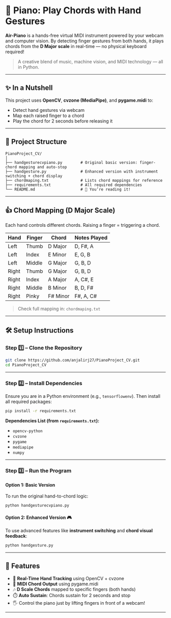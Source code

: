 # 🎹 Piano: Play Chords with Hand Gestures

**Air-Piano** is a hands-free virtual MIDI instrument powered by your webcam and computer vision. By detecting finger gestures from both hands, it plays chords from the **D Major scale** in real-time — no physical keyboard required!

> A creative blend of music, machine vision, and MIDI technology — all in Python.

---

## ✨ In a Nutshell

This project uses **OpenCV**, **cvzone (MediaPipe)**, and **pygame.midi** to:
- Detect hand gestures via webcam
- Map each raised finger to a chord
- Play the chord for 2 seconds before releasing it

---

## 📆 Project Structure

```plaintext
PianoProject_CV/
│
├── handgesturecvpiano.py        # Original basic version: finger-chord mapping and auto-stop
├── handgesture.py               # Enhanced version with instrument switching + chord display
├── chordmaping.txt              # Lists chord mappings for reference
├── requirements.txt             # All required dependencies
└── README.md                    # 📘 You’re reading it!
```

---

## 👍 Chord Mapping (D Major Scale)

Each hand controls different chords. Raising a finger = triggering a chord.

| Hand  | Finger   | Chord     | Notes Played     |
|-------|----------|-----------|------------------|
| Left  | Thumb    | D Major   | D, F#, A         |
| Left  | Index    | E Minor   | E, G, B          |
| Left  | Middle   | G Major   | G, B, D          |
| Right | Thumb    | G Major   | G, B, D          |
| Right | Index    | A Major   | A, C#, E         |
| Right | Middle   | B Minor   | B, D, F#         |
| Right | Pinky    | F# Minor  | F#, A, C#        |

> Check full mapping in: `chordmaping.txt`

---

## 🛠️ Setup Instructions

### Step 1️⃣ – Clone the Repository

```bash
git clone https://github.com/anjalirj27/PianoProject_CV.git
cd PianoProject_CV
```

---

### Step 2️⃣ – Install Dependencies

Ensure you are in a Python environment (e.g., `tensorflowenv`). Then install all required packages:

```bash
pip install -r requirements.txt
```

**Dependencies List (from `requirements.txt`):**
- `opencv-python`
- `cvzone`
- `pygame`
- `mediapipe`
- `numpy`

---

### Step 3️⃣ – Run the Program

#### Option 1: Basic Version
To run the original hand-to-chord logic:

```bash
python handgesturecvpiano.py
```

#### Option 2: Enhanced Version 🎮
To use advanced features like **instrument switching** and **chord visual feedback**:

```bash
python handgesture.py
```

---

## 🌟 Features

- 🎥 **Real-Time Hand Tracking** using OpenCV + cvzone
- 🎹 **MIDI Chord Output** using pygame.midi
- 🎶 **D Scale Chords** mapped to specific fingers (both hands)
- ⏱️ **Auto Sustain**: Chords sustain for 2 seconds and stop
- 🖐️ Control the piano just by lifting fingers in front of a webcam!

---



